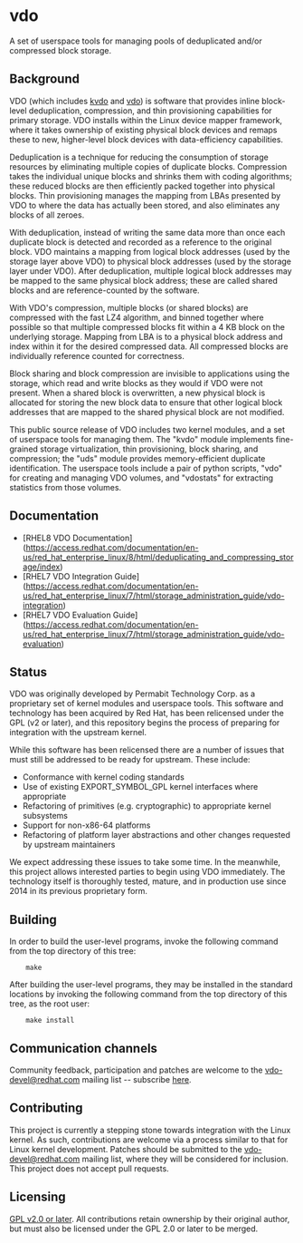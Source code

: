 # vdo

A set of userspace tools for managing pools of deduplicated and/or compressed
block storage.

## Background

VDO (which includes [kvdo](https://github.com/dm-vdo/kvdo) and
[vdo](https://github.com/dm-vdo/vdo)) is software that provides inline
block-level deduplication, compression, and thin provisioning capabilities for
primary storage. VDO installs within the Linux device mapper framework, where
it takes ownership of existing physical block devices and remaps these to new,
higher-level block devices with data-efficiency capabilities.

Deduplication is a technique for reducing the consumption of storage resources
by eliminating multiple copies of duplicate blocks. Compression takes the
individual unique blocks and shrinks them with coding algorithms; these reduced
blocks are then efficiently packed together into physical blocks.  Thin
provisioning manages the mapping from LBAs presented by VDO to where the data
has actually been stored, and also eliminates any blocks of all zeroes.

With deduplication, instead of writing the same data more than once each
duplicate block is detected and recorded as a reference to the original
block. VDO maintains a mapping from logical block addresses (used by the
storage layer above VDO) to physical block addresses (used by the storage layer
under VDO). After deduplication, multiple logical block addresses may be mapped
to the same physical block address; these are called shared blocks and are
reference-counted by the software.

With VDO's compression, multiple blocks (or shared blocks) are compressed with
the fast LZ4 algorithm, and binned together where possible so that multiple
compressed blocks fit within a 4 KB block on the underlying storage.  Mapping
from LBA is to a physical block address and index within it for the desired
compressed data.  All compressed blocks are individually reference counted for
correctness.

Block sharing and block compression are invisible to applications using the
storage, which read and write blocks as they would if VDO were not
present. When a shared block is overwritten, a new physical block is allocated
for storing the new block data to ensure that other logical block addresses
that are mapped to the shared physical block are not modified.

This public source release of VDO includes two kernel modules, and a set of
userspace tools for managing them. The "kvdo" module implements fine-grained
storage virtualization, thin provisioning, block sharing, and compression; the
"uds" module provides memory-efficient duplicate identification. The userspace
tools include a pair of python scripts, "vdo" for creating and managing VDO
volumes, and "vdostats" for extracting statistics from those volumes.

## Documentation

- [RHEL8 VDO Documentation]
(https://access.redhat.com/documentation/en-us/red_hat_enterprise_linux/8/html/deduplicating_and_compressing_storage/index)
- [RHEL7 VDO Integration Guide]
(https://access.redhat.com/documentation/en-us/red_hat_enterprise_linux/7/html/storage_administration_guide/vdo-integration)
- [RHEL7 VDO Evaluation Guide]
(https://access.redhat.com/documentation/en-us/red_hat_enterprise_linux/7/html/storage_administration_guide/vdo-evaluation)

## Status

VDO was originally developed by Permabit Technology Corp. as a proprietary set
of kernel modules and userspace tools. This software and technology has been
acquired by Red Hat, has been relicensed under the GPL (v2 or later), and this
repository begins the process of preparing for integration with the upstream
kernel.

While this software has been relicensed there are a number of issues that must
still be addressed to be ready for upstream.  These include:

- Conformance with kernel coding standards
- Use of existing EXPORT_SYMBOL_GPL kernel interfaces where appropriate
- Refactoring of primitives (e.g. cryptographic) to appropriate kernel
  subsystems
- Support for non-x86-64 platforms
- Refactoring of platform layer abstractions and other changes requested by
  upstream maintainers

We expect addressing these issues to take some time. In the meanwhile, this
project allows interested parties to begin using VDO immediately. The
technology itself is thoroughly tested, mature, and in production use since
2014 in its previous proprietary form.

## Building

In order to build the user-level programs, invoke the following command
from the top directory of this tree:

        make

After building the user-level programs, they may be installed in the
standard locations by invoking the following command from the top directory
of this tree, as the root user:

        make install

## Communication channels

Community feedback, participation and patches are welcome to the
vdo-devel@redhat.com mailing list -- subscribe
[here](https://www.redhat.com/mailman/listinfo/vdo-devel).

## Contributing

This project is currently a stepping stone towards integration with the Linux
kernel. As such, contributions are welcome via a process similar to that for
Linux kernel development. Patches should be submitted to the
vdo-devel@redhat.com mailing list, where they will be considered for
inclusion. This project does not accept pull requests.

## Licensing

[GPL v2.0 or later](https://www.gnu.org/licenses/old-licenses/gpl-2.0.en.html).
All contributions retain ownership by their original author, but must also be
licensed under the GPL 2.0 or later to be merged.
